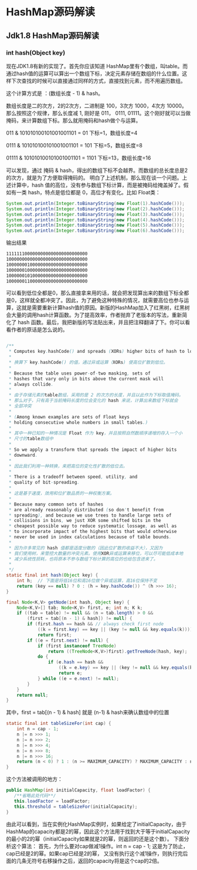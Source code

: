 # HashMap源码解读
## Jdk1.8 HashMap源码解读
### int hash(Object key)
现在JDK1.8有新的实现了。首先你应该知道 HashMap里有个数组，叫table。而通过hash值的运算可以算出一个数组下标，决定元素存储在数组的什么位置。这样下次查找的时候可以直接通过同样的方式，直接找到元素，而不用遍历数组。

这个计算方式是 ：(数组长度 - 1) & hash。

数组长度是二的次方，2的2次方，二进制是 100，3次方 1000，4次方 10000。那么按照这个规律，那么长度减 1, 刚好是 011， 0111, 01111。这个刚好就可以当做掩码，来计算数组下标。那么就用掩码和hash做个与运算。

011    & 101010100101001001101 = 01     下标=1，数组长度=4

0111  & 101010100101001001101 = 101   下标=5，数组长度=8

01111 & 101010100101001001101 = 1101  下标=13，数组长度=16

可以发现，通过 掩码 & hash，得出的数组下标不会越界。而数组的总长度总是2的次方，就是为了方便取得掩码的。  明白了上述机制，那么现在谈一个问题。上述计算中，hash 值的高位，没有参与数组下标计算，而是被掩码给掩盖掉了。假如有一类 hash，特点是低位都是 0，高位才有变化。比如 Float类：

```java
System.out.println(Integer.toBinaryString(new Float(1).hashCode()));
System.out.println(Integer.toBinaryString(new Float(2).hashCode()));
System.out.println(Integer.toBinaryString(new Float(3).hashCode()));
System.out.println(Integer.toBinaryString(new Float(4).hashCode()));
System.out.println(Integer.toBinaryString(new Float(5).hashCode()));
System.out.println(Integer.toBinaryString(new Float(6).hashCode()));
```
输出结果
```xml
1111111000000000000000000000000
1000000000000000000000000000000
1000000010000000000000000000000
1000000100000000000000000000000   
1000000101000000000000000000000
1000000110000000000000000000000
```
可以看到低位全都是0，那么直接拿来用的话，就会把发现算出来的数组下标全都是0，这样就全都冲突了。因此，为了避免这种特殊的情况，就需要高位也参与运算，这就是需要重新计算hash值的原因。新版的HashMap加入了红黑树，红黑树会大量的调用hash计算函数。为了提高效率，作者抛弃了老版本的写法，重新简化了 hash 函数。最后，我把新版的写法贴出来，并且把注释翻译了下。你可以看看作者的原话是怎么说的。

```java

/**
 * Computes key.hashCode() and spreads (XORs) higher bits of hash to lower.
 *
 * 换算下 key.hashCode() 的值，通过异或运算（XORs) 使高位扩散到低位。
 *
 * Because the table uses power-of-two masking, sets of
 * hashes that vary only in bits above the current mask will
 * always collide.
 *
 * 由于存储元素的table数组，采用的是 2 的次方的长度，并且以此作为下标取值掩码。
 * 那么对于，只有高于当前掩码长度的位会变化的 hash 来说，计算出来数组下标就会
 * 全部冲突
 *
 * (Among known examples are sets of Float keys
 * holding consecutive whole numbers in small tables.)
 *
 * 其中一种已知的一种情况是 Float 作为 key，并且按照自然数顺序递增的存入一个小
 * 尺寸的table数组中
 *  
 * So we apply a transform that spreads the impact of higher bits
 * downward.
 *  
 * 因此我们利用一种转换，来把高位的变化性扩散的低位去。
 *
 * There is a tradeoff between speed, utility, and
 * quality of bit-spreading.
 *
 * 这是基于速度，效用和位扩散品质的一种权衡方案。
 *
 * Because many common sets of hashes
 * are already reasonably distributed (so don't benefit from
 * spreading), and because we use trees to handle large sets of
 * collisions in bins, we just XOR some shifted bits in the
 * cheapest possible way to reduce systematic lossage, as well as
 * to incorporate impact of the highest bits that would otherwise
 * never be used in index calculations because of table bounds.
 *
 * 因为许多常见的 hash 值都是适度分散的（因此位扩散的收益不大），又因为
 * 我们使用树，来管控大数量的冲突元素。使用XOR异或运算来移位，可以尽可能低成本地
 * 减少系统性损耗，也将原本不参与数组下标计算的高位的也给包含进来了。
 *
 */
static final int hash(Object key) {
    int h;  // 下面是将低16位和高16位做个异或运算，高16位保持不变
    return (key == null) ? 0 : (h = key.hashCode()) ^ (h >>> 16);
}
```

```Java
final Node<K,V> getNode(int hash, Object key) {
    Node<K,V>[] tab; Node<K,V> first, e; int n; K k;
    if ((tab = table) != null && (n = tab.length) > 0 &&
        (first = tab[(n - 1) & hash]) != null) {
        if (first.hash == hash && // always check first node
            ((k = first.key) == key || (key != null && key.equals(k))))
            return first;
        if ((e = first.next) != null) {
            if (first instanceof TreeNode)
                return ((TreeNode<K,V>)first).getTreeNode(hash, key);
            do {
                if (e.hash == hash &&
                    ((k = e.key) == key || (key != null && key.equals(k))))
                    return e;
            } while ((e = e.next) != null);
        }
    }
    return null;
}
```

其中，first = tab[(n - 1) & hash] 就是 (n-1) & hash来确认数组中的位置


```java
static final int tableSizeFor(int cap) {
    int n = cap - 1;
    n |= n >>> 1;
    n |= n >>> 2;
    n |= n >>> 4;
    n |= n >>> 8;
    n |= n >>> 16;
    return (n < 0) ? 1 : (n >= MAXIMUM_CAPACITY) ? MAXIMUM_CAPACITY : n + 1;
}
```
这个方法被调用的地方：
```Java
public HashMap(int initialCapacity, float loadFactor) {  
   /**省略此处代码**/  
   this.loadFactor = loadFactor;  
   this.threshold = tableSizeFor(initialCapacity);  
}  
```
由此可以看到，当在实例化HashMap实例时，如果给定了initialCapacity，由于HashMap的capacity都是2的幂，因此这个方法用于找到大于等于initialCapacity的最小的2的幂（initialCapacity如果就是2的幂，则返回的还是这个数）。
下面分析这个算法：
首先，为什么要对cap做减1操作。int n = cap - 1;
这是为了防止，cap已经是2的幂。如果cap已经是2的幂， 又没有执行这个减1操作，则执行完后面的几条无符号右移操作之后，返回的capacity将是这个cap的2倍。
